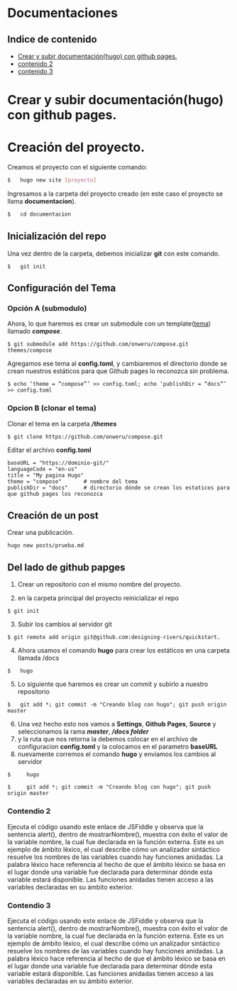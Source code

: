# Documentaciones
## Indice de contenido
* [Crear y subir documentación(hugo) con github pages.](#item1)
* [contenido 2](#item2)
* [contenido 3](#item3)

<a name="item1"></a>
# Crear y subir documentación(hugo) con github pages.

# Creación del proyecto.
Creamos el proyecto con el siguiente comando:
```bash
$   hugo new site [proyecto]
```
Ingresamos a la carpeta del proyecto creado (en este caso el proyecto se llama **documentacion**).
```bash
$   cd documentacion
```
## Inicialización del repo
Una vez dentro de la carpeta, debemos inicializar **git** con este comando.
```console
$   git init
```
## Configuración del Tema

### Opción A (submodulo)
Ahora, lo que haremos es crear un submodule con un template([tema](https://github.com/onweru/compose.git)) llamado ***compose***.
```console
$ git submodule add https://github.com/onweru/compose.git themes/compose
```
Agregamos ese tema al **config.toml**, y cambiaremos el directorio donde se crean nuestros estáticos para que Github pages lo reconozca sin problema.
```console
$ echo ‘theme = “compose”’ >> config.toml; echo ‘publishDir = “docs”’ >> config.toml
```

### Opcion B (clonar el tema)
Clonar el tema en la carpeta ***/themes***

```console
$ git clone https://github.com/onweru/compose.git
```
Editar el archivo **config.toml**
```console
baseURL = "https://dominio-git/"
languageCode = "en-us"
title = "My pagina Hugo"
theme = "compose"       # nombre del tema
publishDir = "docs"     # directorio dónde se crean los estaticos para que github pages los reconozca
```
## Creación de un post
Crear una publicación.
```console
hugo new posts/prueba.md
```
## Del lado de **github papges**
1. Crear un repositorio con el mismo nombre del proyecto.

2. en la carpeta principal del proyecto reinicializar el repo
```console
$ git init
```
3. Subir los cambios al servidor git
```console
$ git remote add origin git@github.com:designing-rivers/quickstart.
```
4. Ahora usamos el comando **hugo** para crear los estáticos en una carpeta llamada /docs
```console
$   hugo
```
5. Lo siguiente que haremos es crear un commit y subirlo a nuestro repositorio
```console
$   git add *; git commit -m "Creando blog con hugo"; git push origin master
```
6. Una vez hecho esto nos vamos a **Settings**, **Github Pages**, **Source** y seleccionamos la rama ***master***, ***/docs folder***
7. y la ruta que nos retorna la debemos colocar en el archivo de configuracion **config.toml** y la colocamos en el parametro **baseURL**
8. nuevamente corremos el comando **hugo** y enviamos los cambios al servidor
```console
$     hugo

$     git add *; git commit -m "Creando blog con hugo"; git push origin master
```

<a name="item2"></a>
### Contendio 2
Ejecuta el código usando este enlace de JSFiddle y observa que la sentencia alert(), dentro de mostrarNombre(), muestra con éxito el valor de la variable nombre, la cual fue declarada en la función externa. Este es un ejemplo de ámbito léxico, el cual describe cómo un analizador sintáctico resuelve los nombres de las variables cuando hay funciones anidadas. La palabra léxico hace referencia al hecho de que el ámbito léxico se basa en el lugar donde una variable fue declarada para determinar dónde esta variable estará disponible. Las funciones anidadas tienen acceso a las variables declaradas en su ámbito exterior.

<a name="item3"></a>
### Contendio 3
Ejecuta el código usando este enlace de JSFiddle y observa que la sentencia alert(), dentro de mostrarNombre(), muestra con éxito el valor de la variable nombre, la cual fue declarada en la función externa. Este es un ejemplo de ámbito léxico, el cual describe cómo un analizador sintáctico resuelve los nombres de las variables cuando hay funciones anidadas. La palabra léxico hace referencia al hecho de que el ámbito léxico se basa en el lugar donde una variable fue declarada para determinar dónde esta variable estará disponible. Las funciones anidadas tienen acceso a las variables declaradas en su ámbito exterior.
